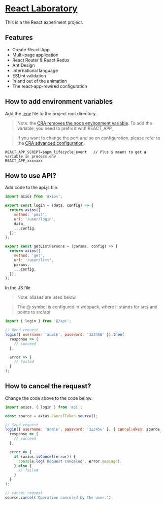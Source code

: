 # [React Laboratory](https://liuzane.github.io/react-laboratory/)
This is a the React experiment project.

## Features
* Create-React-App
* Multi-page application
* React Router & React Redux
* Ant Design
* International language
* ESLint validation
* In and out of the animation
* The react-app-rewired configuration

## How to add environment variables
Add the [.env](https://github.com/liuzane/react-laboratory/blob/master/.env) file to the project root directory.
> Note: the [CRA removes the node environment variable](https://www.html.cn/create-react-app/docs/adding-custom-environment-variables/). To add the variable, you need to prefix it with REACT_APP_
 
> If you want to change the port and so on configuration, please refer to the [CRA advanced configuration](https://www.html.cn/create-react-app/docs/advanced-configuration/).

```text
REACT_APP_SCRIPT=$npm_lifecycle_event   // Plus $ means to get a variable in process.env
REACT_APP_xxx=xxx                       
```

## How to use API?
Add code to the api.js file.

```javascript
import axios from 'axios';

export const login = (data, config) => {
  return axios({
    method: 'post',
    url: '/user/login',
    data,
    ...config,
  });
};

export const getListPersons = (params, config) => {
  return axios({
    method: 'get',
    url: '/user/list',
    params,
    ...config,
  });
};
```
In the JS file
> Note: aliases are used below

> The @ symbol is configured in webpack, where it stands for src/ and points to src/api

```javascript
import { login } from '@/api';

// Send request
login({ username: 'admin', password: '123456' }).then(
  response => {
    // succeed
  }, 

  error => {
    // failed
  }
);
```
## How to cancel the request?
Change the code above to the code below.
```javascript
import axios, { login } from 'api';

const source = axios.CancelToken.source();

// Send request
login({ username: 'admin', password: '123456' }, { cancelToken: source.token }).then(
  response => {
    // succeed
  }, 

  error => {
    if (axios.isCancel(error)) {
      console.log('Request canceled', error.message);
    } else {
      // failed
    }
  }
);

// cancel request
source.cancel('Operation canceled by the user.');
```
